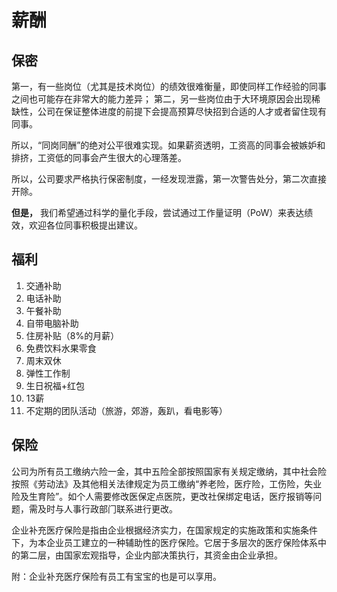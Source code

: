 # 薪酬

## 保密

第一，有一些岗位（尤其是技术岗位）的绩效很难衡量，即使同样工作经验的同事之间也可能存在非常大的能力差异； 第二，另一些岗位由于大环境原因会出现稀缺性，公司在保证整体进度的前提下会提高预算尽快招到合适的人才或者留住现有同事。

所以，“同岗同酬”的绝对公平很难实现。如果薪资透明，工资高的同事会被嫉妒和排挤，工资低的同事会产生很大的心理落差。

所以，公司要求严格执行保密制度，一经发现泄露，第一次警告处分，第二次直接开除。

**但是，** 我们希望通过科学的量化手段，尝试通过工作量证明（PoW）来表达绩效，欢迎各位同事积极提出建议。

## 福利

1. 交通补助
2. 电话补助
3. 午餐补助
4. 自带电脑补助
5. 住房补贴（8%的月薪）
6. 免费饮料水果零食
7. 周末双休
8. 弹性工作制
9. 生日祝福+红包
10. 13薪
11. 不定期的团队活动（旅游，郊游，轰趴，看电影等）

## 保险

公司为所有员工缴纳六险一金，其中五险全部按照国家有关规定缴纳，其中社会险按照《劳动法》及其他相关法律规定为员⼯缴纳“养老险，医疗险，⼯伤险，失业险及⽣育险”。如个⼈需要修改医保定点医院，更改社保绑定电话，医疗报销等问题，需及时与⼈事⾏政部⻔联系进行更改。

企业补充医疗保险是指由企业根据经济实力，在国家规定的实施政策和实施条件下，为本企业员⼯建⽴的⼀种辅助性的医疗保险。它居于多层次的医疗保险体系中的第⼆层，由国家宏观指导，企业内部决策执⾏，其资⾦由企业承担。

附：企业补充医疗保险有员工有宝宝的也是可以享用。



